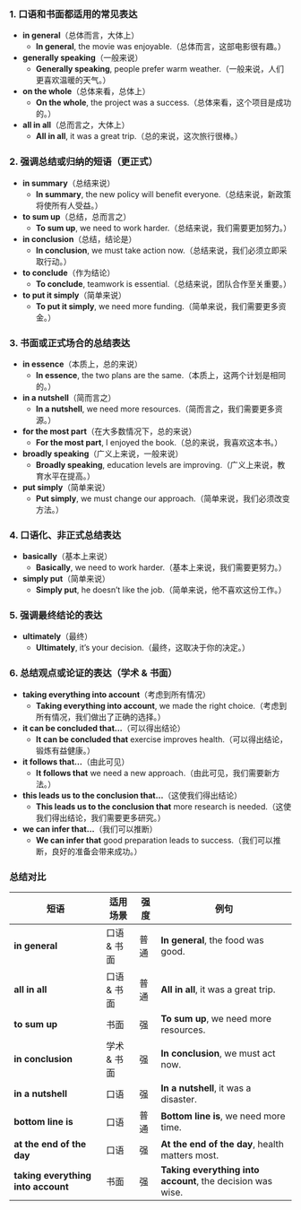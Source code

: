  
### **1. 口语和书面都适用的常见表达**  
- **in general**（总体而言，大体上）  
  - **In general**, the movie was enjoyable.（总体而言，这部电影很有趣。）  
- **generally speaking**（一般来说）  
  - **Generally speaking**, people prefer warm weather.（一般来说，人们更喜欢温暖的天气。）  
- **on the whole**（总体来看，总体上）  
  - **On the whole**, the project was a success.（总体来看，这个项目是成功的。）  
- **all in all**（总而言之，大体上）  
  - **All in all**, it was a great trip.（总的来说，这次旅行很棒。）   
 
### **2. 强调总结或归纳的短语（更正式）**  
- **in summary**（总结来说）  
  - **In summary**, the new policy will benefit everyone.（总结来说，新政策将使所有人受益。）  
- **to sum up**（总结，总而言之）  
  - **To sum up**, we need to work harder.（总结来说，我们需要更加努力。）  
- **in conclusion**（总结，结论是）  
  - **In conclusion**, we must take action now.（总结来说，我们必须立即采取行动。）  
- **to conclude**（作为结论）  
  - **To conclude**, teamwork is essential.（总结来说，团队合作至关重要。）  
- **to put it simply**（简单来说）  
  - **To put it simply**, we need more funding.（简单来说，我们需要更多资金。）  
 
### **3. 书面或正式场合的总结表达**  
- **in essence**（本质上，总的来说）  
  - **In essence**, the two plans are the same.（本质上，这两个计划是相同的。）  
- **in a nutshell**（简而言之）  
  - **In a nutshell**, we need more resources.（简而言之，我们需要更多资源。）  
- **for the most part**（在大多数情况下，总的来说）  
  - **For the most part**, I enjoyed the book.（总的来说，我喜欢这本书。）  
- **broadly speaking**（广义上来说，一般来说）  
  - **Broadly speaking**, education levels are improving.（广义上来说，教育水平在提高。）  
- **put simply**（简单来说）  
  - **Put simply**, we must change our approach.（简单来说，我们必须改变方法。）  
 
### **4. 口语化、非正式总结表达**    
- **basically**（基本上来说）  
  - **Basically**, we need to work harder.（基本上来说，我们需要更努力。）  
- **simply put**（简单来说）  
  - **Simply put**, he doesn’t like the job.（简单来说，他不喜欢这份工作。） 

### **5. 强调最终结论的表达**  
- **ultimately**（最终）  
  - **Ultimately**, it’s your decision.（最终，这取决于你的决定。）      
 
### **6. 总结观点或论证的表达（学术 & 书面）**  
- **taking everything into account**（考虑到所有情况）  
  - **Taking everything into account**, we made the right choice.（考虑到所有情况，我们做出了正确的选择。）  
- **it can be concluded that…**（可以得出结论）  
  - **It can be concluded that** exercise improves health.（可以得出结论，锻炼有益健康。）  
- **it follows that…**（由此可见）  
  - **It follows that** we need a new approach.（由此可见，我们需要新方法。）  
- **this leads us to the conclusion that…**（这使我们得出结论）  
  - **This leads us to the conclusion that** more research is needed.（这使我们得出结论，我们需要更多研究。）  
- **we can infer that…**（我们可以推断）  
  - **We can infer that** good preparation leads to success.（我们可以推断，良好的准备会带来成功。）  
 
### **总结对比**
| 短语 | 适用场景 | 强度 | 例句 |
|------|---------|------|------|
| **in general** | 口语 & 书面 | 普通 | **In general**, the food was good. |
| **all in all** | 口语 & 书面 | 普通 | **All in all**, it was a great trip. |
| **to sum up** | 书面 | 强 | **To sum up**, we need more resources. |
| **in conclusion** | 学术 & 书面 | 强 | **In conclusion**, we must act now. |
| **in a nutshell** | 口语 | 强 | **In a nutshell**, it was a disaster. |
| **bottom line is** | 口语 | 普通 | **Bottom line is**, we need more time. |
| **at the end of the day** | 口语 | 强 | **At the end of the day**, health matters most. |
| **taking everything into account** | 书面 | 强 | **Taking everything into account**, the decision was wise. |
 
